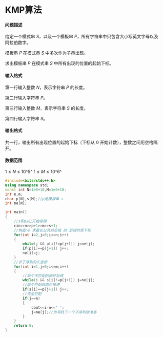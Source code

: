 # KMP算法



#### 问题描述

给定一个模式串 $S$，以及一个模板串 $P$，所有字符串中只包含大小写英文字母以及阿拉伯数字。

模板串 $P$ 在模式串 $S$ 中多次作为子串出现。

求出模板串 $P$ 在模式串 $S$ 中所有出现的位置的起始下标。

#### 输入格式

第一行输入整数 $N$，表示字符串 $P$ 的长度。

第二行输入字符串 $P$。

第三行输入整数 $M$，表示字符串 $S$ 的长度。

第四行输入字符串 $S$。

#### 输出格式

共一行，输出所有出现位置的起始下标（下标从 $0$ 开始计数），整数之间用空格隔开。

#### 数据范围

$1≤N≤10$^5^
$1≤M≤10$^6^

```c++
#include<bits/stdc++.h>
using namespace std;
const int N=1e5+10,M=1e6+10;
int n,m;
char p[N],s[M];//p是模板串 s
int ne[N];

int main()
{
    //s和p从1开始存储
    cin>>n>>p+1>>m>>s+1;
    //构造ne 求最长公共前后缀 的 后缀的尾下标
    for(int i=2,j=0;i<=n;i++)
    {
       	while(j && p[i]!=p[j+1]) j=ne[j];
        if(p[i]==p[j+1]) j++;
        ne[i]=j;
    }
    //求子序列的头坐标
    for(int i=1,j=0;i<=m;i++)
    {
        //单个不匹配的循环处理
        while(j && s[i]!=p[j+1]) j=ne[j];
        //单个匹配就向后推进
        if(s[i]==p[j+1]) j++;
        //完全匹配
        if(j==n)
        {
            cout<<i-n<<' ';
            j=ne[j];//为寻找下一个子序列做准备
        }
    }
    return 0;
}

```

